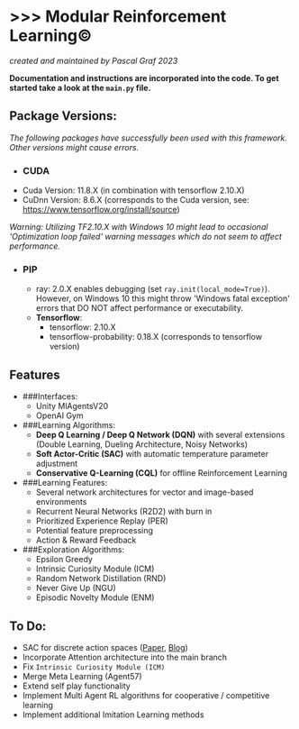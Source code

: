 # >>> Modular Reinforcement Learning©
*created and maintained by Pascal Graf 2023*

**Documentation and instructions are incorporated into the code. To get started take a look at 
the `main.py` file.**

## Package Versions:
*The following packages have successfully been used with this framework. Other versions might cause errors.*

- ### CUDA
- Cuda Version: 11.8.X (in combination with tensorflow 2.10.X)
- CuDnn Version: 8.6.X (corresponds to the Cuda version, see: https://www.tensorflow.org/install/source)

*Warning: Utilizing TF2.10.X with Windows 10 might lead to occasional 'Optimization loop failed' warning messages 
which do not seem to affect performance.*

- ### PIP
  - ray: 2.0.X enables debugging (set `ray.init(local_mode=True)`). 
However, on Windows 10 this might throw 'Windows fatal exception' errors that DO NOT affect performance or executability.
  - **Tensorflow**:
    - tensorflow: 2.10.X
    - tensorflow-probability: 0.18.X (corresponds to tensorflow version)
    
## Features
- ###Interfaces:
  - Unity MlAgentsV20
  - OpenAI Gym
- ###Learning Algorithms:
  - **Deep Q Learning / Deep Q Network (DQN)** with several extensions
  (Double Learning, Dueling Architecture, Noisy Networks)
  - **Soft Actor-Critic (SAC)** with automatic temperature parameter adjustment
  - **Conservative Q-Learning (CQL)** for offline Reinforcement Learning
- ###Learning Features:
  - Several network architectures for vector and image-based environments 
  - Recurrent Neural Networks (R2D2) with burn in
  - Prioritized Experience Replay (PER)
  - Potential feature preprocessing
  - Action & Reward Feedback
- ###Exploration Algorithms:
  - Epsilon Greedy
  - Intrinsic Curiosity Module (ICM)
  - Random Network Distillation (RND)
  - Never Give Up (NGU)
  - Episodic Novelty Module (ENM)

## To Do:
- SAC for discrete action spaces ([Paper](https://arxiv.org/pdf/1910.07207.pdf), 
[Blog](https://towardsdatascience.com/adapting-soft-actor-critic-for-discrete-action-spaces-a20614d4a50a))
- Incorporate Attention architecture into the main branch
- Fix `Intrinsic Curiosity Module (ICM)`
- Merge Meta Learning (Agent57)
- Extend self play functionality
- Implement Multi Agent RL algorithms for cooperative / competitive learning
- Implement additional Imitation Learning methods